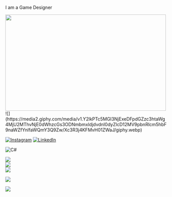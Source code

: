 
I am a Game Designer


<img src="[gif_url](https://media2.giphy.com/media/v1.Y2lkPTc5MGI3NjExeDFpdGZzc3htaWg4MjU2MThvNjE0dWhzcGs3ODNmbmxldjdvdnI0dyZlcD12MV9pbnRlcm5hbF9naWZfYnlfaWQmY3Q9Zw/Xc3R3j4KFMvH01ZWaJ/giphy.webp)" width="500" height="300">
![](https://media2.giphy.com/media/v1.Y2lkPTc5MGI3NjExeDFpdGZzc3htaWg4MjU2MThvNjE0dWhzcGs3ODNmbmxldjdvdnI0dyZlcD12MV9pbnRlcm5hbF9naWZfYnlfaWQmY3Q9Zw/Xc3R3j4KFMvH01ZWaJ/giphy.webp)<br/>

[![Instagram](https://img.shields.io/badge/Instagram-%23E4405F.svg?logo=Instagram&logoColor=white)](https://instagram.com/thecodedrealmm) [![LinkedIn](https://img.shields.io/badge/LinkedIn-%230077B5.svg?logo=linkedin&logoColor=white)](https://linkedin.com/in/www.linkedin.com/in/enes-aydin-business) 



![C#](https://img.shields.io/badge/c%23-%23239120.svg?style=for-the-badge&logo=csharp&logoColor=white)



![](https://github-readme-stats.vercel.app/api?username=EnesAydinBusiness&theme=dark&hide_border=false&include_all_commits=false&count_private=false)<br/>
![](https://github-readme-streak-stats.herokuapp.com/?user=EnesAydinBusiness&theme=dark&hide_border=false)<br/>
![](https://github-readme-stats.vercel.app/api/top-langs/?username=EnesAydinBusiness&theme=dark&hide_border=false&include_all_commits=false&count_private=false&layout=compact)


![](https://github-contributor-stats.vercel.app/api?username=EnesAydinBusiness&limit=5&theme=dark&combine_all_yearly_contributions=true)


[![](https://visitcount.itsvg.in/api?id=EnesAydinBusiness&icon=2&color=0)](https://visitcount.itsvg.in)



